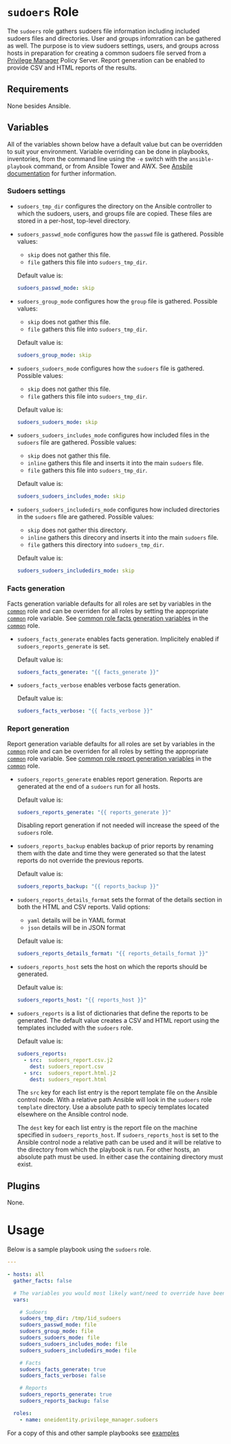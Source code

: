 # `sudoers` Role

The `sudoers` role gathers sudoers file information including included sudoers files and directories.  User and groups infomration can be gathered as well.  The purpose is to view sudoers settings, users, and groups across hosts in preparation for creating a common sudoers file served from a [Privilege Manager](https://www.oneidentity.com/products/privilege-manager-for-sudo/) Policy Server.  Report generation can be enabled to provide CSV and HTML reports of the results.

## Requirements

None besides Ansible.

## Variables

All of the variables shown below have a default value but can be overridden to suit your environment.  Variable overriding can be done in playbooks, inventories, from the command line using the `-e` switch with the `ansible-playbook` command, or from Ansible Tower and AWX.  See [Ansbile documentation](https://docs.ansible.com/ansible/latest/user_guide/playbooks_variables.html) for further information.

### Sudoers settings

* `sudoers_tmp_dir` configures the directory on the Ansible controller to which the sudoers, users, and groups file are copied.  These files are stored in a per-host, top-level directory.

* `sudoers_passwd_mode` configures how the `passwd` file is gathered.  Possible values:

    * `skip` does not gather this file.
    * `file` gathers this file into `sudoers_tmp_dir`.

    Default value is:
    ```yaml
    sudoers_passwd_mode: skip
    ```

* `sudoers_group_mode` configures how the `group` file is gathered.  Possible values:

    * `skip` does not gather this file.
    * `file` gathers this file into `sudoers_tmp_dir`.

    Default value is:
    ```yaml
    sudoers_group_mode: skip
    ```

* `sudoers_sudoers_mode` configures how the `sudoers` file is gathered.  Possible values:

    * `skip` does not gather this file.
    * `file` gathers this file into `sudoers_tmp_dir`.

    Default value is:
    ```yaml
    sudoers_sudoers_mode: skip
    ```

* `sudoers_sudoers_includes_mode` configures how included files in the `sudoers` file are gathered.  Possible values:

    * `skip` does not gather this file.
    * `inline` gathers this file and inserts it into the main `sudoers` file.
    * `file` gathers this file into `sudoers_tmp_dir`.

    Default value is:
    ```yaml
    sudoers_sudoers_includes_mode: skip
    ```

* `sudoers_sudoers_includedirs_mode` configures how included directories in the `sudoers` file are gathered.  Possible values:

    * `skip` does not gather this directory.
    * `inline` gathers this direcory and inserts it into the main `sudoers` file.
    * `file` gathers this directory into `sudoers_tmp_dir`.

    Default value is:
    ```yaml
    sudoers_sudoers_includedirs_mode: skip
    ```

### Facts generation

Facts generation variable defaults for all roles are set by variables in the [`common`](../common/README.md) role and can be overriden for all roles by setting the appropriate [`common`](../common/README.md) role variable.  See [common role facts generation variables](../common/README.md#facts-generation) in the [`common`](../common/README.md) role.

* `sudoers_facts_generate` enables facts generation.  Implicitely enabled if `sudoers_reports_generate` is set.

    Default value is:
    ```yaml
    sudoers_facts_generate: "{{ facts_generate }}"
    ```

* `sudoers_facts_verbose` enables verbose facts generation.

    Default value is:
    ```yaml
    sudoers_facts_verbose: "{{ facts_verbose }}"
    ```

### Report generation

Report generation variable defaults for all roles are set by variables in the [`common`](../common/README.md) role and can be overriden for all roles by setting the appropriate [`common`](../common/README.md) role variable.  See [common role report generation variables](../common/README.md#report-generation) in the [`common`](../common/README.md) role.

* `sudoers_reports_generate` enables report generation.  Reports are generated at the end of a `sudoers` run for all hosts.

    Default value is:
    ```yaml
    sudoers_reports_generate: "{{ reports_generate }}"
    ```

  Disabling report generation if not needed will increase the speed of the `sudoers` role.

* `sudoers_reports_backup` enables backup of prior reports by renaming them with the date and time they were generated so that the latest reports do not override the previous reports.

    Default value is:
    ```yaml
    sudoers_reports_backup: "{{ reports_backup }}"

    ```

* `sudoers_reports_details_format` sets the format of the details section in both the HTML and CSV reports.  Valid options:
    * `yaml` details will be in YAML format
    * `json` details will be in JSON format

    Default value is:
    ```yaml
    sudoers_reports_details_format: "{{ reports_details_format }}"

    ```

* `sudoers_reports_host` sets the host on which the reports should be generated.

    Default value is:
    ```yaml
    sudoers_reports_host: "{{ reports_host }}"
    ```

* `sudoers_reports` is a list of dictionaries that define the reports to be generated.  The default value creates a CSV and HTML report using the templates included with the `sudoers` role.

  Default value is:
    ```yaml
    sudoers_reports:
      - src:  sudoers_report.csv.j2
        dest: sudoers_report.csv
      - src:  sudoers_report.html.j2
        dest: sudoers_report.html
    ```

  The `src` key for each list entry is the report template file on the Ansible control node.  With a relative path Ansible will look in the `sudoers` role `template` directory.  Use a absolute path to speciy templates located elsewhere on the Ansible control node.

  The `dest` key for each list entry is the report file on the machine specified in `sudoers_reports_host`.  If `sudoers_reports_host` is set to the Ansible control node a relative path can be used and it will be relative to the directory from which the playbook is run.  For other hosts, an absolute path must be used.  In either case the containing directory must exist.

## Plugins

None.
# Usage

Below is a sample playbook using the `sudoers` role.

```yaml
---

- hosts: all
  gather_facts: false

  # The variables you would most likely want/need to override have been included
  vars:

    # Sudoers
    sudoers_tmp_dir: /tmp/1id_sudoers
    sudoers_passwd_mode: file
    sudoers_group_mode: file
    sudoers_sudoers_mode: file
    sudoers_sudoers_includes_mode: file
    sudoers_sudoers_includedirs_mode: file

    # Facts
    sudoers_facts_generate: true
    sudoers_facts_verbose: false

    # Reports
    sudoers_reports_generate: true
    sudoers_reports_backup: false

  roles:
    - name: oneidentity.privilege_manager.sudoers
```

For a copy of this and other sample playbooks see [examples](../../examples/README.md)
